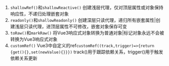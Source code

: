 1. `shallowRef()`和`shallowReactive()` 创建浅层代理，仅对顶层属性或对象保持响应性，不递归处理嵌套对象
2. `readonly()`和`shallowReadonly()` 创建深层只读代理，递归所有嵌套属性|创建浅层只读代理，进顶层属性不可修改，嵌套对象保存可变
3. `toRaw()`和`markRaw()` 将Vue3响应式对象转换为普通对象|标记对象永远不会被转换为Vue3响应式对象
4. `customRef()` Vue3中自定义的ref`customRef((track,trigger)=>{return {get(){},set(newValue){}}})` track()用于跟踪依赖关系，trigger()用于触发依赖关系更新